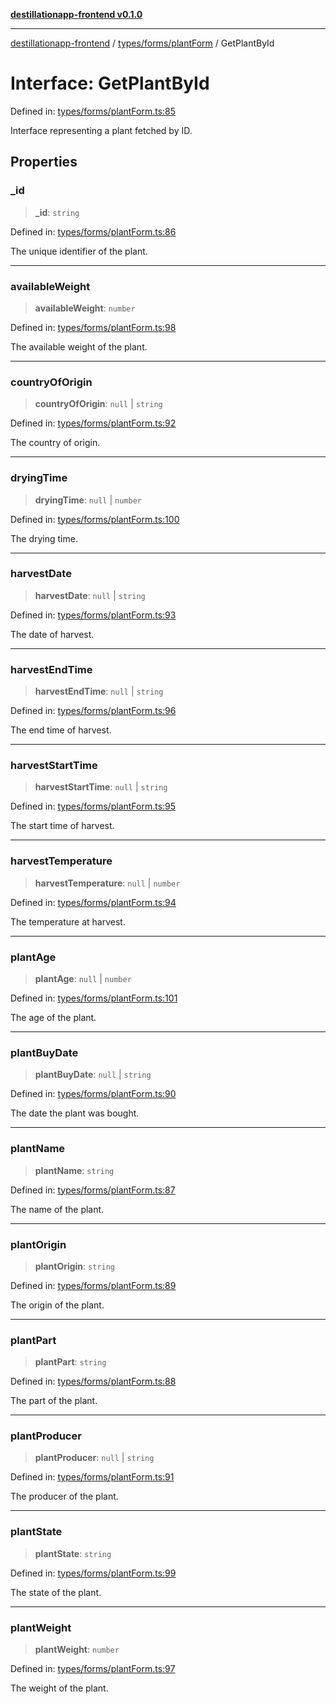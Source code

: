 [**destillationapp-frontend v0.1.0**](../../../../README.md)

***

[destillationapp-frontend](../../../../modules.md) / [types/forms/plantForm](../README.md) / GetPlantById

# Interface: GetPlantById

Defined in: [types/forms/plantForm.ts:85](https://github.com/DestillApp/main/blob/ec2df52a50a22efb35f12a0243274f6d03fbca52/frontend/src/types/forms/plantForm.ts#L85)

Interface representing a plant fetched by ID.

## Properties

### \_id

> **\_id**: `string`

Defined in: [types/forms/plantForm.ts:86](https://github.com/DestillApp/main/blob/ec2df52a50a22efb35f12a0243274f6d03fbca52/frontend/src/types/forms/plantForm.ts#L86)

The unique identifier of the plant.

***

### availableWeight

> **availableWeight**: `number`

Defined in: [types/forms/plantForm.ts:98](https://github.com/DestillApp/main/blob/ec2df52a50a22efb35f12a0243274f6d03fbca52/frontend/src/types/forms/plantForm.ts#L98)

The available weight of the plant.

***

### countryOfOrigin

> **countryOfOrigin**: `null` \| `string`

Defined in: [types/forms/plantForm.ts:92](https://github.com/DestillApp/main/blob/ec2df52a50a22efb35f12a0243274f6d03fbca52/frontend/src/types/forms/plantForm.ts#L92)

The country of origin.

***

### dryingTime

> **dryingTime**: `null` \| `number`

Defined in: [types/forms/plantForm.ts:100](https://github.com/DestillApp/main/blob/ec2df52a50a22efb35f12a0243274f6d03fbca52/frontend/src/types/forms/plantForm.ts#L100)

The drying time.

***

### harvestDate

> **harvestDate**: `null` \| `string`

Defined in: [types/forms/plantForm.ts:93](https://github.com/DestillApp/main/blob/ec2df52a50a22efb35f12a0243274f6d03fbca52/frontend/src/types/forms/plantForm.ts#L93)

The date of harvest.

***

### harvestEndTime

> **harvestEndTime**: `null` \| `string`

Defined in: [types/forms/plantForm.ts:96](https://github.com/DestillApp/main/blob/ec2df52a50a22efb35f12a0243274f6d03fbca52/frontend/src/types/forms/plantForm.ts#L96)

The end time of harvest.

***

### harvestStartTime

> **harvestStartTime**: `null` \| `string`

Defined in: [types/forms/plantForm.ts:95](https://github.com/DestillApp/main/blob/ec2df52a50a22efb35f12a0243274f6d03fbca52/frontend/src/types/forms/plantForm.ts#L95)

The start time of harvest.

***

### harvestTemperature

> **harvestTemperature**: `null` \| `number`

Defined in: [types/forms/plantForm.ts:94](https://github.com/DestillApp/main/blob/ec2df52a50a22efb35f12a0243274f6d03fbca52/frontend/src/types/forms/plantForm.ts#L94)

The temperature at harvest.

***

### plantAge

> **plantAge**: `null` \| `number`

Defined in: [types/forms/plantForm.ts:101](https://github.com/DestillApp/main/blob/ec2df52a50a22efb35f12a0243274f6d03fbca52/frontend/src/types/forms/plantForm.ts#L101)

The age of the plant.

***

### plantBuyDate

> **plantBuyDate**: `null` \| `string`

Defined in: [types/forms/plantForm.ts:90](https://github.com/DestillApp/main/blob/ec2df52a50a22efb35f12a0243274f6d03fbca52/frontend/src/types/forms/plantForm.ts#L90)

The date the plant was bought.

***

### plantName

> **plantName**: `string`

Defined in: [types/forms/plantForm.ts:87](https://github.com/DestillApp/main/blob/ec2df52a50a22efb35f12a0243274f6d03fbca52/frontend/src/types/forms/plantForm.ts#L87)

The name of the plant.

***

### plantOrigin

> **plantOrigin**: `string`

Defined in: [types/forms/plantForm.ts:89](https://github.com/DestillApp/main/blob/ec2df52a50a22efb35f12a0243274f6d03fbca52/frontend/src/types/forms/plantForm.ts#L89)

The origin of the plant.

***

### plantPart

> **plantPart**: `string`

Defined in: [types/forms/plantForm.ts:88](https://github.com/DestillApp/main/blob/ec2df52a50a22efb35f12a0243274f6d03fbca52/frontend/src/types/forms/plantForm.ts#L88)

The part of the plant.

***

### plantProducer

> **plantProducer**: `null` \| `string`

Defined in: [types/forms/plantForm.ts:91](https://github.com/DestillApp/main/blob/ec2df52a50a22efb35f12a0243274f6d03fbca52/frontend/src/types/forms/plantForm.ts#L91)

The producer of the plant.

***

### plantState

> **plantState**: `string`

Defined in: [types/forms/plantForm.ts:99](https://github.com/DestillApp/main/blob/ec2df52a50a22efb35f12a0243274f6d03fbca52/frontend/src/types/forms/plantForm.ts#L99)

The state of the plant.

***

### plantWeight

> **plantWeight**: `number`

Defined in: [types/forms/plantForm.ts:97](https://github.com/DestillApp/main/blob/ec2df52a50a22efb35f12a0243274f6d03fbca52/frontend/src/types/forms/plantForm.ts#L97)

The weight of the plant.
